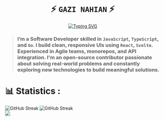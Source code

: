 <div align="center">
  
# ⚡ ` GAZI NAHIAN ` ⚡

[![Typing SVG](https://readme-typing-svg.herokuapp.com?font=Fira+Code&weight=700&size=24&pause=1000&center=true&color=39D353&lines=Software+Developer;Open+Source+Contributor;Problem+Solver)](https://git.io/typing-svg)

</div>

>### I’m a Software Developer skilled in `JavaScript`, `TypeScript`, and `Go`. I build clean, responsive UIs using `React`, `Svelte`. Experienced in Agile teams, monorepos, and API integration. I'm an open-source contributor passionate about solving real-world problems and constantly exploring new technologies to build meaningful solutions.

# 📊 Statistics :
<div align="flex">
  <img  src="https://github-readme-streak-stats.herokuapp.com?user=Gazi2050&theme=github-dark&hide_border=true" alt="GitHub Streak" />
  <img  src="https://github-readme-stats-sigma-five.vercel.app/api/top-langs/?username=Gazi2050&layout=compact&hide_border=true&theme=blue-green&bg_color=0d1117&title_color=0CF574" alt="GitHub Streak" />
</div>
<img src="https://github-readme-activity-graph.vercel.app/graph?username=Gazi2050&theme=github-compact&area=true&hide_border=true&custom_title=Contribution%20graph"/>
